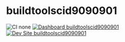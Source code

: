 # buildtoolscid9090901

![CI none](https://img.shields.io/badge/ci-none-orange.svg)
[![Dashboard buildtoolscid9090901](https://img.shields.io/badge/dashboard-buildtoolscid9090901-yellow.svg)](https://dashboard.pantheon.io/sites/13ba0d36-134e-44b7-a51a-402d834c2246#dev/code)
[![Dev Site buildtoolscid9090901](https://img.shields.io/badge/site-buildtoolscid9090901-blue.svg)](http://dev-buildtoolscid9090901.pantheonsite.io/)